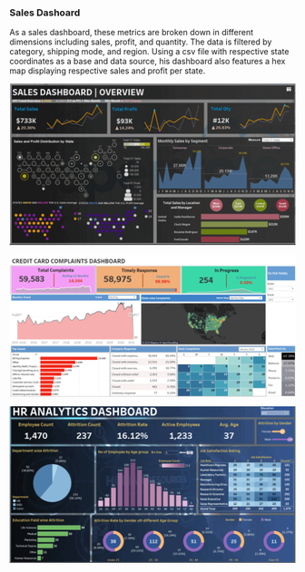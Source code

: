 ### Sales Dashoard
As a sales dashboard, these metrics are broken down in different dimensions including sales, profit, and quantity. The data is filtered by category, shipping mode, and region. Using a csv file with respective state coordinates as a base and data source, his dashboard also features a hex map displaying respective sales and profit per state. 

![me](https://github.com/skyblasy/Tableau_Gallery/blob/main/Sales_Gif.gif)

![me](https://github.com/skyblasy/Tableau_Gallery/blob/main/credit_cards_GIF.gif)

![me](https://github.com/skyblasy/Tableau_Gallery/blob/main/HR_GIF.gif)
